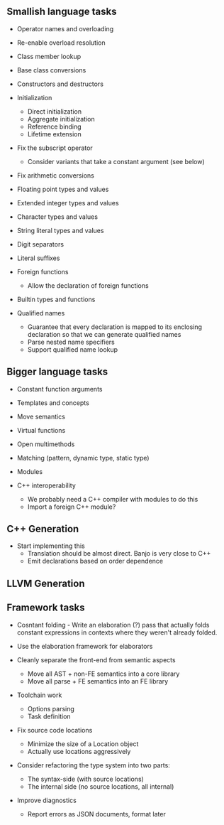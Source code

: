 
## Smallish language tasks

- Operator names and overloading
- Re-enable overload resolution
- Class member lookup
- Base class conversions

- Constructors and destructors

- Initialization
  - Direct initialization
  - Aggregate initialization
  - Reference binding
  - Lifetime extension

- Fix the subscript operator
  - Consider variants that take a constant argument (see below)

- Fix arithmetic conversions
- Floating point types and values
- Extended integer types and values
- Character types and values
- String literal types and values
- Digit separators
- Literal suffixes

- Foreign functions
  - Allow the declaration of foreign functions

- Builtin types and functions

- Qualified names
  - Guarantee that every declaration is mapped to its enclosing
    declaration so that we can generate qualified names
  - Parse nested name specifiers
  - Support qualified name lookup

## Bigger language tasks

- Constant function arguments
- Templates and concepts
- Move semantics
- Virtual functions
- Open multimethods
- Matching (pattern, dynamic type, static type)
- Modules

- C++ interoperability
  - We probably need a C++ compiler with modules to do this
  - Import a foreign C++ module?


## C++ Generation

- Start implementing this
  - Translation should be almost direct. Banjo is very close to C++
  - Emit declarations based on order dependence


## LLVM Generation



## Framework tasks

- Cosntant folding - Write an elaboration (?) pass that actually folds 
  constant expressions in contexts where they weren't already folded.

- Use the elaboration framework for elaborators

- Cleanly separate the front-end from semantic aspects
  - Move all AST + non-FE semantics into a core library
  - Move all parse + FE semantics into an FE library

- Toolchain work
  - Options parsing
  - Task definition

- Fix source code locations
  - Minimize the size of a Location object
  - Actually use locations aggressively

- Consider refactoring the type system into two parts:
  - The syntax-side (with source locations)
  - The internal side (no source locations, all internal)

- Improve diagnostics
  - Report errors as JSON documents, format later